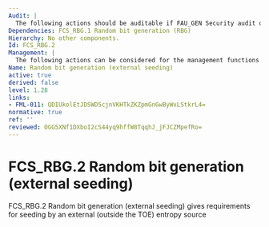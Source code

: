 ```yaml
---
Audit: |
  The following actions should be auditable if FAU_GEN Security audit data generation is included in the PP, PP-Module, functional package or ST: a) minimal: Failure of the randomization process, failure to initialize or reseed (as supported by the technology).
Dependencies: FCS_RBG.1 Random bit generation (RBG)
Hierarchy: No other components.
Id: FCS_RBG.2
Management: |
  The following actions can be considered for the management functions in FMT: a) there are no management activities foreseen.
Name: Random bit generation (external seeding)
active: true
derived: false
level: 1.28
links:
- FML-011: QDIUkolEtJDSWD5cjnVKHTkZKZpmGnGwByWxLStkrL4=
normative: true
ref: ''
reviewed: OGG5XNf1DXboI2cS44yq9hffW8TqqhJ_jFJCZMpefRo=
---
```


# FCS_RBG.2 Random bit generation (external seeding)

FCS_RBG.2 Random bit generation (external seeding) gives requirements for seeding by an external (outside the TOE) entropy source